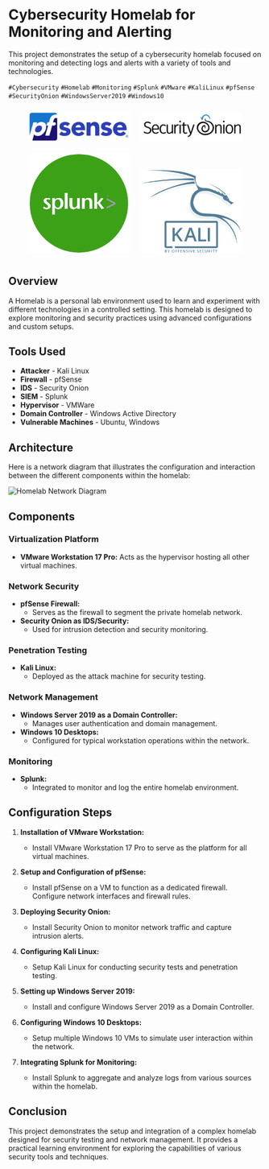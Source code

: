 # Cybersecurity Homelab for Monitoring and Alerting

This project demonstrates the setup of a cybersecurity homelab focused on monitoring and detecting logs and alerts with a variety of tools and technologies.

`#Cybersecurity` `#Homelab` `#Monitoring` `#Splunk` `#VMware` `#KaliLinux` `#pfSense` `#SecurityOnion` `#WindowsServer2019` `#Windows10`

<p align="center">
  <img src="Images/PfSenselogo.png" alt="pfSense Logo" style="width: 200px; margin: 10px;"/>
  <img src="Images/sos-cropped.png" alt="Security Onion Logo" style="width: 200px; margin: 10px;"/>
  <img src="Images/splunk-cropped.png" alt="Splunk Logo" style="width: 200px; margin: 10px;"/>
  <img src="Images/kali-cropped.png" alt="Kali Linux Logo" style="width: 200px; margin: 10px;"/>
</p>


## Overview
A Homelab is a personal lab environment used to learn and experiment with different technologies in a controlled setting. This homelab is designed to explore monitoring and security practices using advanced configurations and custom setups.

## Tools Used
- **Attacker** - Kali Linux
- **Firewall** - pfSense
- **IDS** - Security Onion
- **SIEM** - Splunk
- **Hypervisor** - VMWare
- **Domain Controller** - Windows Active Directory
- **Vulnerable Machines** - Ubuntu, Windows



## Architecture
Here is a network diagram that illustrates the configuration and interaction between the different components within the homelab:

![Homelab Network Diagram](<Insert Network Diagram Here>)

## Components
### Virtualization Platform
- **VMware Workstation 17 Pro:** Acts as the hypervisor hosting all other virtual machines.

### Network Security
- **pfSense Firewall:**
  - Serves as the firewall to segment the private homelab network.
- **Security Onion as IDS/Security:**
  - Used for intrusion detection and security monitoring.

### Penetration Testing
- **Kali Linux:**
  - Deployed as the attack machine for security testing.

### Network Management
- **Windows Server 2019 as a Domain Controller:**
  - Manages user authentication and domain management.
- **Windows 10 Desktops:**
  - Configured for typical workstation operations within the network.

### Monitoring
- **Splunk:**
  - Integrated to monitor and log the entire homelab environment.

## Configuration Steps

1. **Installation of VMware Workstation:**
   - Install VMware Workstation 17 Pro to serve as the platform for all virtual machines.

2. **Setup and Configuration of pfSense:**
   - Install pfSense on a VM to function as a dedicated firewall. Configure network interfaces and firewall rules.

3. **Deploying Security Onion:**
   - Install Security Onion to monitor network traffic and capture intrusion alerts.

4. **Configuring Kali Linux:**
   - Setup Kali Linux for conducting security tests and penetration testing.

5. **Setting up Windows Server 2019:**
   - Install and configure Windows Server 2019 as a Domain Controller.

6. **Configuring Windows 10 Desktops:**
   - Setup multiple Windows 10 VMs to simulate user interaction within the network.

7. **Integrating Splunk for Monitoring:**
   - Install Splunk to aggregate and analyze logs from various sources within the homelab.

## Conclusion
This project demonstrates the setup and integration of a complex homelab designed for security testing and network management. It provides a practical learning environment for exploring the capabilities of various security tools and techniques.
